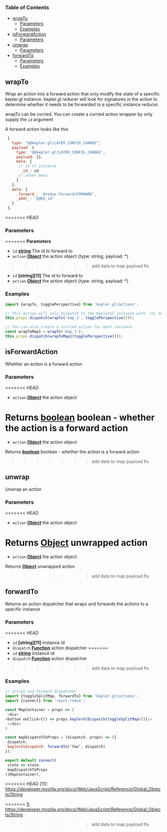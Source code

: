 <!-- Generated by documentation.js. Update this documentation by updating the source code. -->

### Table of Contents

-   [wrapTo][1]
    -   [Parameters][2]
    -   [Examples][3]
-   [isForwardAction][4]
    -   [Parameters][5]
-   [unwrap][6]
    -   [Parameters][7]
-   [forwardTo][8]
    -   [Parameters][9]
    -   [Examples][10]

## wrapTo

Wrap an action into a forward action that only modify the state of a specific
kepler.gl instance. kepler.gl reducer will look for signatures in the action to
determine whether it needs to be forwarded to a specific instance reducer.

wrapTo can be curried. You can create a curried action wrapper by only supply the `id` argument

A forward action looks like this

```js
 {
   type: "@@kepler.gl/LAYER_CONFIG_CHANGE",
   payload: {
     type: '@@kepler.gl/LAYER_CONFIG_CHANGE',
     payload: {},
     meta: {
      // id of instance
       _id_: id
      // other meta
     }
   },
   meta: {
     _forward_: '@redux-forward/FORWARD',
     _addr_: '@@KG_id'
   }
 };
```

<<<<<<< HEAD
### Parameters
=======
**Parameters**

-   `id` **[string][5]** The id to forward to
-   `action` **[Object][6]** the action object {type: string, payload: \*}
>>>>>>> add data to map payload fix

-   `id` **[string][11]** The id to forward to
-   `action` **[Object][12]** the action object {type: string, payload: \*}

### Examples

```javascript
import {wrapTo, togglePerspective} from 'kepler.gl/actions';

// This action will only dispatch to the KeplerGl instance with `id: map_1`
this.props.dispatch(wrapTo('map_1', togglePerspective()));

// You can also create a curried action for each instance
const wrapToMap1 = wrapTo('map_1');
this.props.dispatch(wrapToMap1(togglePerspective()));
```

## isForwardAction

Whether an action is a forward action

### Parameters

<<<<<<< HEAD
-   `action` **[Object][12]** the action object

Returns **[boolean][13]** boolean - whether the action is a forward action
=======
-   `action` **[Object][6]** the action object

Returns **[boolean][7]** boolean - whether the action is a forward action
>>>>>>> add data to map payload fix

## unwrap

Unwrap an action

### Parameters

<<<<<<< HEAD
-   `action` **[Object][12]** the action object

Returns **[Object][12]** unwrapped action
=======
-   `action` **[Object][6]** the action object

Returns **[Object][6]** unwrapped action
>>>>>>> add data to map payload fix

## forwardTo

Returns an action dispatcher that wraps and forwards the actions to a specific instance

### Parameters

<<<<<<< HEAD
-   `id` **[string][11]** instance id
-   `dispatch` **[Function][14]** action dispatcher
=======
-   `id` **[string][5]** instance id
-   `dispatch` **[Function][8]** action dispatcher
>>>>>>> add data to map payload fix

### Examples

```javascript
// action and forward dispatcher
import {toggleSplitMap, forwardTo} from 'kepler.gl/actions';
import {connect} from 'react-redux';

const MapContainer = props => (
 <div>
<button onClick={() => props.keplerGlDispatch(toggleSplitMap())}/>
 </div>
)

const mapDispatchToProps = (dispatch, props) => ({
 dispatch,
 keplerGlDispatch: forwardTo(‘foo’, dispatch)
});

export default connect(
 state => state,
 mapDispatchToProps
)(MapContainer);
```

[1]: #wrapto

[2]: #parameters

[3]: #examples

[4]: #isforwardaction

[5]: #parameters-1

[6]: #unwrap

[7]: #parameters-2

[8]: #forwardto

[9]: #parameters-3

[10]: #examples-1

<<<<<<< HEAD
[11]: https://developer.mozilla.org/docs/Web/JavaScript/Reference/Global_Objects/String

[12]: https://developer.mozilla.org/docs/Web/JavaScript/Reference/Global_Objects/Object

[13]: https://developer.mozilla.org/docs/Web/JavaScript/Reference/Global_Objects/Boolean
=======
[5]: https://developer.mozilla.org/docs/Web/JavaScript/Reference/Global_Objects/String

[6]: https://developer.mozilla.org/docs/Web/JavaScript/Reference/Global_Objects/Object

[7]: https://developer.mozilla.org/docs/Web/JavaScript/Reference/Global_Objects/Boolean
>>>>>>> add data to map payload fix

[14]: https://developer.mozilla.org/docs/Web/JavaScript/Reference/Statements/function
